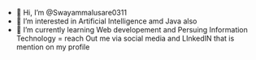 - 👋 Hi, I’m @Swayammalusare0311
- 👀 I’m interested in Artificial Intelligence amd Java also
- 🌱 I’m currently learning Web developement and Persuing Information Technology
= reach Out me via social media and LInkedIN that is mention on my profile


<!---
Swayammalusare0311/Swayammalusare0311 is a ✨ special ✨ repository because its `README.md` (this file) appears on your GitHub profile.
You can click the Preview link to take a look at your changes.
--->
